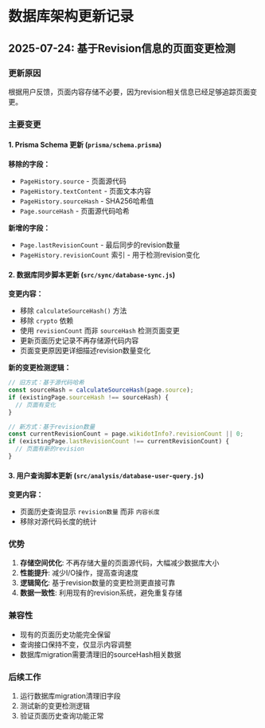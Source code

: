 # 数据库架构更新记录

## 2025-07-24: 基于Revision信息的页面变更检测

### 更新原因
根据用户反馈，页面内容存储不必要，因为revision相关信息已经足够追踪页面变更。

### 主要变更

#### 1. Prisma Schema 更新 (`prisma/schema.prisma`)

**移除的字段：**
- `PageHistory.source` - 页面源代码
- `PageHistory.textContent` - 页面文本内容  
- `PageHistory.sourceHash` - SHA256哈希值
- `Page.sourceHash` - 页面源代码哈希

**新增的字段：**
- `Page.lastRevisionCount` - 最后同步的revision数量
- `PageHistory.revisionCount` 索引 - 用于检测revision变化

#### 2. 数据库同步脚本更新 (`src/sync/database-sync.js`)

**变更内容：**
- 移除 `calculateSourceHash()` 方法
- 移除 `crypto` 依赖
- 使用 `revisionCount` 而非 `sourceHash` 检测页面变更
- 更新页面历史记录不再存储源代码内容
- 页面变更原因更详细描述revision数量变化

**新的变更检测逻辑：**
```javascript
// 旧方式：基于源代码哈希
const sourceHash = calculateSourceHash(page.source);
if (existingPage.sourceHash !== sourceHash) {
  // 页面有变化
}

// 新方式：基于revision数量
const currentRevisionCount = page.wikidotInfo?.revisionCount || 0;
if (existingPage.lastRevisionCount !== currentRevisionCount) {
  // 页面有新的revision
}
```

#### 3. 用户查询脚本更新 (`src/analysis/database-user-query.js`)

**变更内容：**
- 页面历史查询显示 `revision数量` 而非 `内容长度`
- 移除对源代码长度的统计

### 优势

1. **存储空间优化**: 不再存储大量的页面源代码，大幅减少数据库大小
2. **性能提升**: 减少I/O操作，提高查询速度
3. **逻辑简化**: 基于revision数量的变更检测更直接可靠
4. **数据一致性**: 利用现有的revision系统，避免重复存储

### 兼容性

- 现有的页面历史功能完全保留
- 查询接口保持不变，仅显示内容调整
- 数据库migration需要清理旧的sourceHash相关数据

### 后续工作

1. 运行数据库migration清理旧字段
2. 测试新的变更检测逻辑
3. 验证页面历史查询功能正常